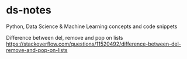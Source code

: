 # ds-notes
Python, Data Science & Machine Learning concepts and code snippets

Difference between del, remove and pop on lists<br>
https://stackoverflow.com/questions/11520492/difference-between-del-remove-and-pop-on-lists
